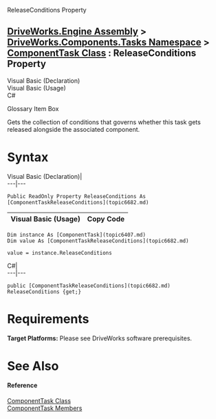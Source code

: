 ReleaseConditions Property   
  
[DriveWorks.Engine Assembly](topic2156.md) > [DriveWorks.Components.Tasks Namespace](topic6391.md) > [ComponentTask Class](topic6407.md) : ReleaseConditions Property  
---  
  
Visual Basic (Declaration)    
Visual Basic (Usage)    
C# 

Glossary Item Box

Gets the collection of conditions that governs whether this task gets released alongside the associated component. 

# Syntax

Visual Basic (Declaration)|   
---|---  
      
    
    Public ReadOnly Property ReleaseConditions As [ComponentTaskReleaseConditions](topic6682.md)  
  
Visual Basic (Usage)| Copy Code  
---|---  
      
    
    Dim instance As [ComponentTask](topic6407.md)
    Dim value As [ComponentTaskReleaseConditions](topic6682.md)
     
    value = instance.ReleaseConditions  
  
C#|   
---|---  
      
    
    public [ComponentTaskReleaseConditions](topic6682.md) ReleaseConditions {get;}  
  
# Requirements

**Target Platforms:** Please see DriveWorks software prerequisites.

# See Also

#### Reference

[ComponentTask Class](topic6407.md)   
[ComponentTask Members](topic6408.md)


